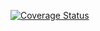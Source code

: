 [![Coverage Status](https://coveralls.io/repos/github/noltron000/noltron000.github.io/badge.svg?branch=master)](https://coveralls.io/github/noltron000/noltron000.github.io?branch=master)
